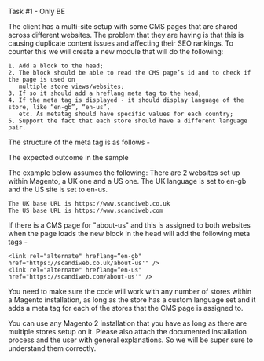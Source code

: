 Task #1 - Only BE

The client has a multi-site setup with some CMS pages that are shared across different
websites. The problem that they are having is that this is causing duplicate content issues and
affecting their SEO rankings.
To counter this we will create a new module that will do the following:

    1. Add a block to the head;
    2. The block should be able to read the CMS page’s id and to check if the page is used on
       multiple store views/websites;
    3. If so it should add a hreflang meta tag to the head;
    4. If the meta tag is displayed - it should display language of the store, like “en-gb”, “en-us”,
       etc. As metatag should have specific values for each country;
    5. Support the fact that each store should have a different language pair.
   
The structure of the meta tag is as follows -

<link rel="alternate" hreflang="' . $storeLanguage . '" href="' . $baseUrl . $cmsPageUrl . '" />

The expected outcome in the sample

The example below assumes the following:
There are 2 websites set up within Magento, a UK one and a US one.
The UK language is set to en-gb and the US site is set to en-us.

    The UK base URL is https://www.scandiweb.co.uk
    The US base URL is https://www.scandiweb.com

If there is a CMS page for "about-us" and this is assigned to both websites when the page loads
the new block in the head will add the following meta tags -

    <link rel="alternate" hreflang=“en-gb" href="https://scandiweb.co.uk/about-us'" />
    <link rel="alternate" hreflang=“en-us" href="https://scandiweb.com/about-us'" />

You need to make sure the code will work with any number of stores within a Magento
installation, as long as the store has a custom language set and it adds a meta tag for each of
the stores that the CMS page is assigned to.

You can use any Magento 2 installation that you have as long as there are multiple stores setup
on it.
Please also attach the documented installation process and the user with general explanations.
So we will be super sure to understand them correctly.
